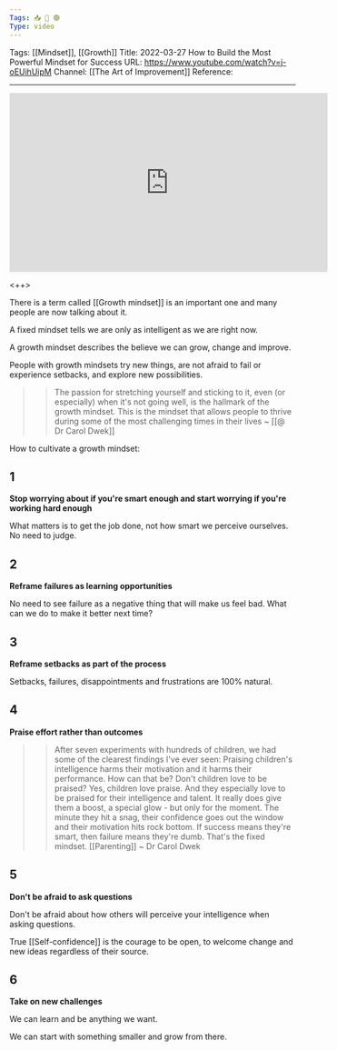 ```yaml
---
Tags: 📥 🎥 🟢
Type: video
---
```


Tags: [[Mindset]], [[Growth]]
Title: 2022-03-27 How to Build the Most Powerful Mindset for Success
URL: https://www.youtube.com/watch?v=j-oEUihUipM
Channel: [[The Art of Improvement]]
Reference: 

---

<center>
	<iframe width="560" height="315" src="https://www.youtube.com/embed/j-oEUihUipM" frameborder="0" allow="accelerometer; autoplay; encrypted-media; gyroscope; picture-in-picture" allow-fullscreen></iframe>
</center>

<++>

There is a term called [[Growth mindset]] is an important one and many people are now talking about it.

A fixed mindset tells we are only as intelligent as we are right now.

A growth mindset describes the believe we can grow, change and improve.

People with growth mindsets try new things, are not afraid to fail or experience setbacks, and explore new possibilities.

>> The passion for stretching yourself and sticking to it, even (or especially) when it's not going well, is the hallmark of the growth mindset. This is the mindset that allows people to thrive during some of the most challenging times in their lives
>> ~ [[@ Dr Carol Dwek]]

How to cultivate a growth mindset:

## 1

**Stop worrying about if you're smart enough and start worrying if you're working hard enough**

What matters is to get the job done, not how smart we perceive ourselves. No need to judge.

## 2

**Reframe failures as learning opportunities**

No need to see failure as a negative thing that will make us feel bad. What can we do to make it better next time?

## 3

**Reframe setbacks as part of the process**

Setbacks, failures, disappointments and frustrations are 100% natural.

## 4

**Praise effort rather than outcomes**

>> After seven experiments with hundreds of children, we had some of the clearest findings I've ever seen: Praising children's intelligence harms their motivation and it harms their performance. How can that be? Don't children love to be praised? Yes, children love praise. And they especially love to be praised for their intelligence and talent. It really does give them a boost, a special glow - but only for the moment. The minute they hit a snag, their confidence goes out the window and their motivation hits rock bottom. If success means they're smart, then failure means they're dumb. That's the fixed mindset. [[Parenting]]
>> ~ Dr Carol Dwek

## 5

**Don't be afraid to ask questions**

Don't be afraid about how others will perceive your intelligence when asking questions.

True [[Self-confidence]] is the courage to be open, to welcome change and new ideas regardless of their source.

## 6

**Take on new challenges**

We can learn and be anything we want.

We can start with something smaller and grow from there.